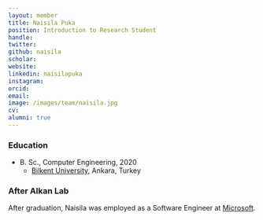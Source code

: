 ```yaml
---
layout: member
title: Naisila Puka
position: Introduction to Research Student
handle: 
twitter:
github: naisila
scholar: 
website: 
linkedin: naisilapuka
instagram:
orcid: 
email: 
image: /images/team/naisila.jpg
cv: 
alumni: true
---
```


### Education

- B. Sc., Computer Engineering, 2020
  - [Bilkent University](http://www.cs.bilkent.edu.tr/), Ankara, Turkey
  
### After Alkan Lab
 After graduation, Naisila was employed as a Software Engineer at [Microsoft](https://www.microsoft.com/).
